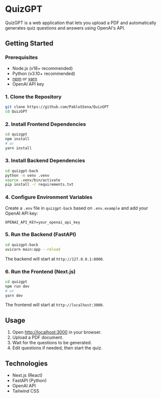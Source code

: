 # QuizGPT

QuizGPT is a web application that lets you upload a PDF and automatically generates quiz questions and answers using OpenAI's API.

## Getting Started

### Prerequisites

- Node.js (v18+ recommended)
- Python (v3.10+ recommended)
- [npm](https://www.npmjs.com/) or [yarn](https://yarnpkg.com/)
- OpenAI API key

### 1. Clone the Repository

```bash
git clone https://github.com/PabloSSena/QuizGPT
cd QuizGPT
```

### 2. Install Frontend Dependencies

```bash
cd quizgpt
npm install
# or
yarn install
```

### 3. Install Backend Dependencies

```bash
cd quizgpt-back
python -m venv .venv
source .venv/bin/activate
pip install -r requirements.txt
```

### 4. Configure Environment Variables

Create a `.env` file in `quizgpt-back` based on `.env.example` and add your OpenAI API key:

```
OPENAI_API_KEY=your_openai_api_key
```

### 5. Run the Backend (FastAPI)

```bash
cd quizgpt-back
uvicorn main:app --reload
```

The backend will start at `http://127.0.0.1:8000`.

### 6. Run the Frontend (Next.js)

```bash
cd quizgpt
npm run dev
# or
yarn dev
```

The frontend will start at `http://localhost:3000`.

## Usage

1. Open [http://localhost:3000](http://localhost:3000) in your browser.
2. Upload a PDF document.
3. Wait for the questions to be generated.
4. Edit questions if needed, then start the quiz.

## Technologies

- Next.js (React)
- FastAPI (Python)
- OpenAI API
- Tailwind CSS
